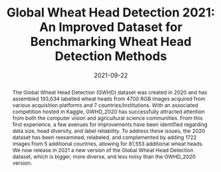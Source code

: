 ---
authors:
 - Etienne David
 - Mario Serouart
 - Daniel Smith
 - Simon Madec
 - Kaaviya Velumani
 - Shouyang Liu
 - Xu Wang
 - Francisco Pinto
 - Shahameh Shafiee
 - Izzat S. A. Tahir
 - Hisashi Tsujimoto
 - Shuhei Nasuda
 - bangyou-zheng
 - Norbert Kirchgessner
 - Helge Aasen
 - Andreas Hund
 - Pouria Sadhegi-Tehran
 - Koichi Nagasawa
 - Goro Ishikawa
 - Sébastien Dandrifosse
 - Alexis Carlier
 - Benjamin Dumont
 - Benoit Mercatoris
 - Byron Evers
 - Ken Kuroki
 - Haozhou Wang
 - Masanori Ishii
 - Minhajul A. Badhon
 - Curtis Pozniak
 - David Shaner LeBauer
 - Morten Lillemo
 - Jesse Poland
 - Scott Chapman
 - Benoit de Solan
 - Frédéric Baret
 - Ian Stavness
 - Wei Guo
 
doi: 10.34133/2021/9846158
date: "2021-09-22"
image_preview: ""
math: false
publication_types: ["2"]
publication: "Plant Phenomics"
publication_short: ""
selected: false
title: "Global Wheat Head Detection 2021: An Improved Dataset for Benchmarking Wheat Head Detection Methods"
tags: 
 - HTP
 - wheat
 - UAV

abstract: "The Global Wheat Head Detection (GWHD) dataset was created in 2020 and has assembled 193,634 labelled wheat heads from 4700 RGB images acquired from various acquisition platforms and 7 countries/institutions. With an associated competition hosted in Kaggle, GWHD_2020 has successfully attracted attention from both the computer vision and agricultural science communities. From this first experience, a few avenues for improvements have been identified regarding data size, head diversity, and label reliability. To address these issues, the 2020 dataset has been reexamined, relabeled, and complemented by adding 1722 images from 5 additional countries, allowing for 81,553 additional wheat heads. We now release in 2021 a new version of the Global Wheat Head Detection dataset, which is bigger, more diverse, and less noisy than the GWHD_2020 version."

---